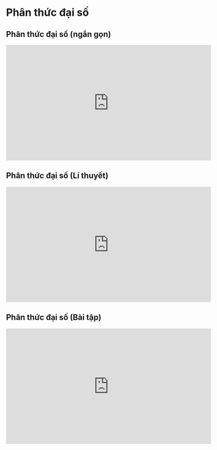 # Phân thức đại số
## Phân thức đại số (ngắn gọn)
<iframe width="560" height="315" src="https://www.youtube.com/embed/raicTuxgh3M?si=ExhsA2Z5OkV35nCm" title="YouTube video player" frameborder="0" allow="accelerometer; autoplay; clipboard-write; encrypted-media; gyroscope; picture-in-picture; web-share" referrerpolicy="strict-origin-when-cross-origin" allowfullscreen></iframe>

## Phân thức đại số (Lí thuyết)
<iframe width="560" height="315" src="https://www.youtube.com/embed/sfXowmg886A?si=w_7umrY6sIYUKX7s" title="YouTube video player" frameborder="0" allow="accelerometer; autoplay; clipboard-write; encrypted-media; gyroscope; picture-in-picture; web-share" referrerpolicy="strict-origin-when-cross-origin" allowfullscreen></iframe>

## Phân thức đại số (Bài tập)
<iframe width="560" height="315" src="https://www.youtube.com/embed/PQy23pReWv4?si=ec7I8jSOg98COu9q" title="YouTube video player" frameborder="0" allow="accelerometer; autoplay; clipboard-write; encrypted-media; gyroscope; picture-in-picture; web-share" referrerpolicy="strict-origin-when-cross-origin" allowfullscreen></iframe>




